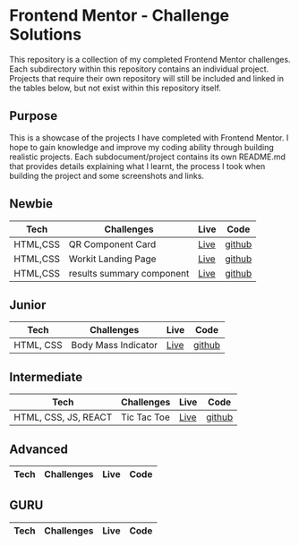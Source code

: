 # Frontend Mentor - Challenge Solutions
This repository is a collection of my completed Frontend Mentor challenges. Each subdirectory within this repository contains an individual project. Projects that require their own repository will still be included and linked in the tables below, but not exist within this repository itself. 

## Purpose
This is a showcase of the projects I have completed with Frontend Mentor. I hope to gain knowledge and improve my coding ability through building realistic projects. Each subdocument/project contains its own README.md that provides details explaining what I learnt, the process I took when building the project and some screenshots and links. 

## Newbie 
| Tech  | Challenges | Live | Code |
| ---- | --------    |  -- | -- |
|HTML,CSS| QR Component Card | [Live](https://brodiehunt.github.io/Frontend-mentor/qr-code-component/index.html) | [github](https://github.com/brodiehunt/Frontend-mentor/tree/main/qr-code-component)|
|HTML,CSS| Workit Landing Page | [Live](https://brodiehunt.github.io/Frontend-mentor/workit-landing-page/index.html) | [github](https://github.com/brodiehunt/Frontend-mentor/tree/main/workit-landing-page)|
|HTML,CSS| results summary component | [Live](https://brodiehunt.github.io/Frontend-mentor/results-summary-component/index.html) | [github](https://github.com/brodiehunt/Frontend-mentor/tree/main/results-summary-component)|

## Junior
| Tech | Challenges | Live | Code |
| ---- | -------- | -- | -- |
| HTML, CSS | Body Mass Indicator | [Live](https://brodiehunt.github.io/Frontend-mentor/body-mass-indicator/index.html) | [github](https://github.com/brodiehunt/Frontend-mentor/tree/main/body-mass-indicator) |

## Intermediate
| Tech | Challenges | Live | Code |
| ---- | -------- | -- | -- |
| HTML, CSS, JS, REACT | Tic Tac Toe | [Live](https://brodiehunt-tic-tac-toe.netlify.app/) | [github](https://github.com/brodiehunt/tic-tac-toe) |

## Advanced
| Tech | Challenges | Live | Code |
| ---- | -------- | -- | -- |


## GURU
| Tech | Challenges | Live | Code |
| ---- | -------- | -- | -- |
